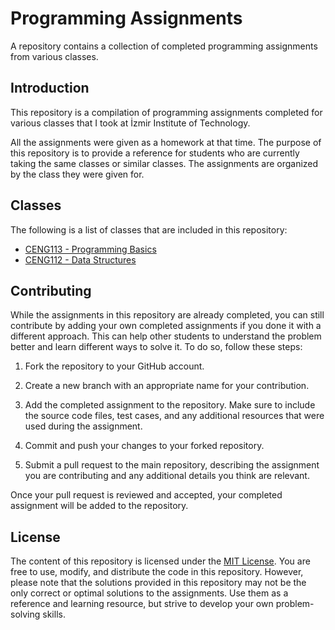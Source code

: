 # Programming Assignments

A repository contains a collection of completed programming assignments from various classes.

## Introduction

This repository is a compilation of programming assignments completed for various classes that I took at İzmir Institute of Technology. 

All the assignments were given as a homework at that time. The purpose of this repository is to provide a reference for students who are currently taking the same classes or similar classes. The assignments are organized by the class they were given for.

## Classes

The following is a list of classes that are included in this repository:

- [CENG113 - Programming Basics](https://ceng.iyte.edu.tr/courses/ceng-113/)
- [CENG112 - Data Structures](https://ceng.iyte.edu.tr/courses/ceng-112/)

## Contributing

While the assignments in this repository are already completed, you can still contribute by adding your own completed assignments if you done it with a different approach. This can help other students to understand the problem better and learn different ways to solve it. To do so, follow these steps:

1. Fork the repository to your GitHub account.

2. Create a new branch with an appropriate name for your contribution.

3. Add the completed assignment to the repository. Make sure to include the source code files, test cases, and any additional resources that were used during the assignment.

4. Commit and push your changes to your forked repository.

5. Submit a pull request to the main repository, describing the assignment you are contributing and any additional details you think are relevant.

Once your pull request is reviewed and accepted, your completed assignment will be added to the repository.

## License

The content of this repository is licensed under the [MIT License](LICENSE). You are free to use, modify, and distribute the code in this repository. However, please note that the solutions provided in this repository may not be the only correct or optimal solutions to the assignments. Use them as a reference and learning resource, but strive to develop your own problem-solving skills.
